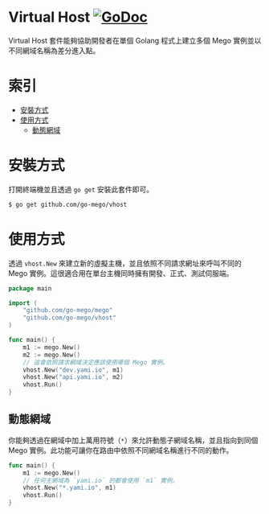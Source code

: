 # Virtual Host [![GoDoc](https://godoc.org/github.com/go-mego/vhost?status.svg)](https://godoc.org/github.com/go-mego/vhost)

Virtual Host 套件能夠協助開發者在單個 Golang 程式上建立多個 Mego 實例並以不同網域名稱為差分進入點。

# 索引

* [安裝方式](#安裝方式)
* [使用方式](#使用方式)
    * [動態網域](#動態網域)

# 安裝方式

打開終端機並且透過 `go get` 安裝此套件即可。

```bash
$ go get github.com/go-mego/vhost
```

# 使用方式

透過 `vhost.New` 來建立新的虛擬主機，並且依照不同請求網址來呼叫不同的 Mego 實例。這很適合用在單台主機同時擁有開發、正式、測試伺服端。

```go
package main

import (
	"github.com/go-mego/mego"
	"github.com/go-mego/vhost"
)

func main() {
	m1 := mego.New()
	m2 := mego.New()
	// 這會依照請求網域決定應該使用哪個 Mego 實例。
	vhost.New("dev.yami.io", m1)
	vhost.New("api.yami.io", m2)
	vhost.Run()
}
```

## 動態網域

你能夠透過在網域中加上萬用符號（`*`）來允許動態子網域名稱，並且指向到同個 Mego 實例。此功能可讓你在路由中依照不同網域名稱進行不同的動作。

```go
func main() {
	m1 := mego.New()
	// 任何主網域為 `yami.io` 的都會使用 `m1` 實例。
	vhost.New("*.yami.io", m1)
	vhost.Run()
}
```
